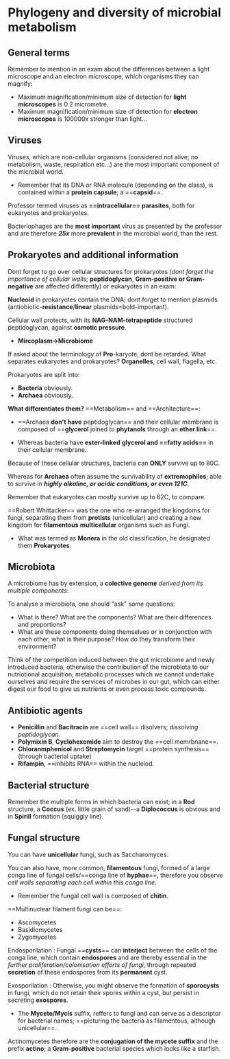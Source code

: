 # Phylogeny and diversity of microbial metabolism

## General terms
Remember to mention in an exam about the differences between a light microscope and an electron microscope, which organisms they can magnify: 

- Maximum magnification/minimum size of detection for **light microscopes** is 0.2 micrometre.
- Maximum magnification/minimum size of detection for **electron microscopes** is 100000x stronger than light...

## Viruses
Viruses, which are non-cellular organisms (considered not alive; no metabolism, waste, respiration etc...) are the most important component of the microbial world.
- Remember that its DNA or RNA molecule (depending on the class), is contained within a **protein capsule**; a ==**capsid**==.

Professor termed viruses as **==intracellular== parasites**, both for eukaryotes and prokaryotes.

Bacteriophages are the **most important** virus as presented by the professor and are therefore ***25x*** more **prevalent** in the microbial world, than the rest.

## Prokaryotes and additional information
Dont forget to go over cellular structures for prokaryotes (*dont forget the importance of cellular walls*; **peptidoglycan**, **Gram-positive or Gram-negative** are affected differently) or eukaryotes in an exam:

**Nucleoid** in prokaryotes contain the DNA; dont forget to mention plasmids (antiobiotic-**resistance**/**linear** plasmids=bold-important).

Cellular wall protects, with its **NAG-NAM-tetrapeptide** structured peptidoglycan, against **osmotic pressure**.

- **Mircoplasm->Microbiome**

If asked about the terminology of **Pro**-karyote, dont be retarded. What separates eukaryotes and prokaryotes? **Organelles**, cell wall, flagella, etc.

Prokaryotes are split into: 
- **Bacteria** obviously.
- **Archaea** obviously.

**What differentiates them?** ==Metabolism== and ==Architecture==:

- ==Archaea **don't have** peptidoglycan== and their cellular membrane is composed of ==**glycerol** joined to **phytanols** through an **ether link**==. 

- Whereas bacteria have **ester-linked** **glycerol and ==fatty acids==** in their cellular membrane.

Because of these cellular structures, bacteria can **ONLY** survive up to 80C. 

Whereas for **Archaea** often assume the survivability of **extremophiles**; able to survive in ***highly alkaline, or acidic conditions, or even 121C***.

Remember that eukaryotes can mostly survive up to 62C, to compare.

==Robert Whittacker== was the one who re-arranged the kingdoms for fungi, separating them from **protists** (unicellular) and creating a new kingdom for **filamentous** **multicellular** organisms such as Fungi.

- What was termed as **Monera** in the old classification, he designated them **Prokaryotes**.

## Microbiota

A microbiome has by extension, a **colective genome** *derived from its multiple components*:

To analyse a microbiota, one should "ask" some questions:

- What is there? What are the components? What are their differences and proportions?
- What are these components doing themselves or in conjunction with each other, what is their purpose? How do they transform their environment?

Think of the competition induced between the gut microbiome and newly introduced bacteria, otherwise the contribution of the microbiota to our nutriotional acquisition; metabolic processes which we cannot undertake ourselves and require the services of microbes in our gut, which can either digest our food to give us nutrients or even process toxic compounds.

## Antibiotic agents
- **Penicillin** and **Bacitracin** are ==cell wall== disolvers; *dissolving peptidoglycan*. 
- **Polymixin B**, **Cyclohexemide** aim to destroy the ==cell memrbnane==.
- **Chloranmphenicol** and **Streptomycin** target ==protein synthesis== (through bacterial uptake)
- **Rifampin**, ==inhibits RNA== within the nucleiod. 

## Bacterial structure

Remember the multiple forms in which bacteria can exist; in a **Rod** structure, a **Coccus** (ex. little grain of sand)--a **Diplococcus** is obvious and in **Spirill** formation (squiggly line).

## Fungal structure

You can have **unicellular** fungi, such as Saccharomyces.

You can also have, more common, **filamentous** fungi, formed of a large conga line of fungal cells/==conga line of **hyphae**==, therefore you observe *cell walls separating each cell within this conga line*.

- Remember the fungal cell wall is composed of **chitin**.

==Multinuclear filament fungi can be==:
- Ascomycetes
- Basidiomycetes
- Zygomycetes

Endosporilation
: Fungal ==**cysts**== can **interject** between the cells of the conga line, which contain **endospores** and are thereby essential in the *further proliferation/colonisation efforts of fungi*, through repeated **secretion** of these endospores from its **permanent** cyst.

Exosporilation
: Otherwise, you might observe the formation of **sporocysts** in fungi, which do not retain their spores within a cyst, but persist in secreting **exospores**.

- The **Mycete/Mycis** suffix, reffers to fungi and can serve as a descriptor for bacterial names; ==picturing the bacteria as filamentous, although unicellular==.

Actinomycetes therefore are the **conjugation of the mycete suffix** and the prefix **actino**; a **Gram-positive** bacterial species which looks like a starfish.

